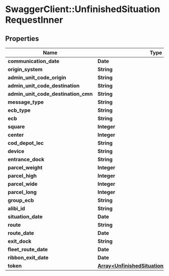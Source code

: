 # SwaggerClient::UnfinishedSituationRequestInner

## Properties
Name | Type | Description | Notes
------------ | ------------- | ------------- | -------------
**communication_date** | **Date** |  | [optional] 
**origin_system** | **String** |  | [optional] 
**admin_unit_code_origin** | **String** |  | [optional] 
**admin_unit_code_destination** | **String** |  | [optional] 
**admin_unit_code_destination_cmn** | **String** |  | [optional] 
**message_type** | **String** |  | [optional] 
**ecb_type** | **String** |  | [optional] 
**ecb** | **String** |  | [optional] 
**square** | **Integer** |  | [optional] 
**center** | **Integer** |  | [optional] 
**cod_depot_lec** | **String** |  | [optional] 
**device** | **String** |  | [optional] 
**entrance_dock** | **String** |  | [optional] 
**parcel_weight** | **Integer** |  | [optional] 
**parcel_high** | **Integer** |  | [optional] 
**parcel_wide** | **Integer** |  | [optional] 
**parcel_long** | **Integer** |  | [optional] 
**group_ecb** | **String** |  | [optional] 
**alibi_id** | **String** |  | [optional] 
**situation_date** | **Date** |  | [optional] 
**route** | **String** |  | [optional] 
**route_date** | **Date** |  | [optional] 
**exit_dock** | **String** |  | [optional] 
**fleet_route_date** | **Date** |  | [optional] 
**ribbon_exit_date** | **Date** |  | [optional] 
**token** | [**Array&lt;UnfinishedSituationRequestInnerToken&gt;**](UnfinishedSituationRequestInnerToken.md) |  | [optional] 


